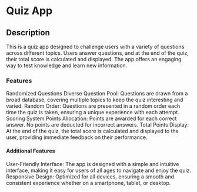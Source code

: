 # Quiz App

## Description
This is a quiz app designed to challenge users with a variety of questions across different topics. Users answer questions, and at the end of the quiz, their total score is calculated and displayed. The app offers an engaging way to test knowledge and learn new information.

### Features
Randomized Questions
Diverse Question Pool: Questions are drawn from a broad database, covering multiple topics to keep the quiz interesting and varied.
Random Order: Questions are presented in a random order each time the quiz is taken, ensuring a unique experience with each attempt.
Scoring System
Points Allocation: Points are awarded for each correct answer. No points are deducted for incorrect answers.
Total Points Display: At the end of the quiz, the total score is calculated and displayed to the user, providing immediate feedback on their performance.

#### Additional Features
User-Friendly Interface: The app is designed with a simple and intuitive interface, making it easy for users of all ages to navigate and enjoy the quiz.
Responsive Design: Optimized for all devices, ensuring a smooth and consistent experience whether on a smartphone, tablet, or desktop.
